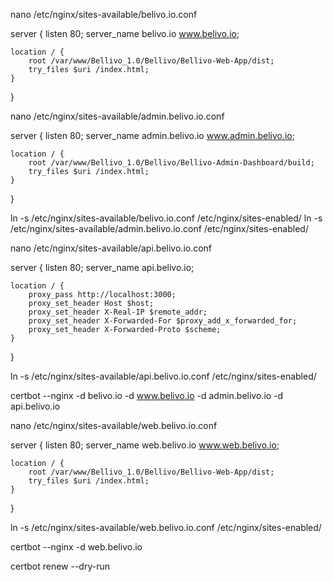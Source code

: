 nano /etc/nginx/sites-available/belivo.io.conf

 server {
    listen 80;
    server_name belivo.io www.belivo.io;

    location / {
        root /var/www/Bellivo_1.0/Bellivo/Bellivo-Web-App/dist;
        try_files $uri /index.html;
    }
}




nano /etc/nginx/sites-available/admin.belivo.io.conf

 server {
    listen 80;
    server_name admin.belivo.io www.admin.belivo.io;

    location / {
        root /var/www/Bellivo_1.0/Bellivo/Bellivo-Admin-Dashboard/build;
        try_files $uri /index.html;
    }
}

ln -s /etc/nginx/sites-available/belivo.io.conf /etc/nginx/sites-enabled/
ln -s /etc/nginx/sites-available/admin.belivo.io.conf /etc/nginx/sites-enabled/


nano /etc/nginx/sites-available/api.belivo.io.conf


server {
    listen 80;
    server_name api.belivo.io;

    location / {
        proxy_pass http://localhost:3000;
        proxy_set_header Host $host;
        proxy_set_header X-Real-IP $remote_addr;
        proxy_set_header X-Forwarded-For $proxy_add_x_forwarded_for;
        proxy_set_header X-Forwarded-Proto $scheme;
    }
}

ln -s /etc/nginx/sites-available/api.belivo.io.conf /etc/nginx/sites-enabled/


certbot --nginx -d belivo.io -d www.belivo.io -d admin.belivo.io -d api.belivo.io



nano /etc/nginx/sites-available/web.belivo.io.conf

server {
    listen 80;
    server_name web.belivo.io www.web.belivo.io;

    location / {
        root /var/www/Bellivo_1.0/Bellivo/Bellivo-Web-App/dist;
        try_files $uri /index.html;
    }
}

ln -s /etc/nginx/sites-available/web.belivo.io.conf /etc/nginx/sites-enabled/


certbot --nginx -d web.belivo.io

certbot renew --dry-run


